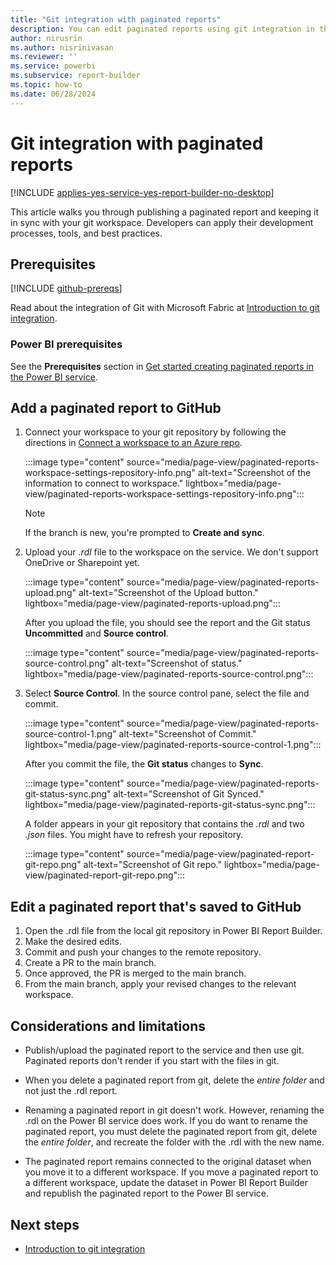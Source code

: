 ```yaml
---
title: "Git integration with paginated reports"
description: You can edit paginated reports using git integration in the Power BI service.
author: nirusrin
ms.author: nisrinivasan
ms.reviewer: ''
ms.service: powerbi
ms.subservice: report-builder
ms.topic: how-to
ms.date: 06/28/2024
---
```


# Git integration with paginated reports

[!INCLUDE [applies-yes-service-yes-report-builder-no-desktop](../includes/applies-yes-service-no-report-builder-no-desktop.md)]

This article walks you through publishing a paginated report and keeping it in sync with your git workspace. Developers can apply their development processes, tools, and best practices.  

## Prerequisites

[!INCLUDE [github-prereqs](~/fabric-repo/docs/includes/github-prereqs.md)]

Read about the integration of Git with Microsoft Fabric at [Introduction to git integration](/fabric/cicd/git-integration/intro-to-git-integration).

### Power BI prerequisites

See the **Prerequisites** section in [Get started creating paginated reports in the Power BI service](web-authoring/get-started-paginated-formatted-table.md#prerequisites).

## Add a paginated report to GitHub

1. Connect your workspace to your git repository by following the directions in [Connect a workspace to an Azure repo](/fabric/cicd/git-integration/git-get-started#connect-a-workspace-to-an-azure-repo).

    :::image type="content" source="media/page-view/paginated-reports-workspace-settings-repository-info.png" alt-text="Screenshot of the information to connect to workspace." lightbox="media/page-view/paginated-reports-workspace-settings-repository-info.png":::

    > [!Note]
    > If the branch is new, you're prompted to **Create and sync**.

1. Upload your *.rdl* file to the workspace on the service. We don't support OneDrive or Sharepoint yet.

    :::image type="content" source="media/page-view/paginated-reports-upload.png" alt-text="Screenshot of the Upload button." lightbox="media/page-view/paginated-reports-upload.png":::

    After you upload the file, you should see the report and the Git status **Uncommitted** and **Source control**.

    :::image type="content" source="media/page-view/paginated-reports-source-control.png" alt-text="Screenshot of status." lightbox="media/page-view/paginated-reports-source-control.png":::

1. Select **Source Control**. In the source control pane, select the file and commit.  

    :::image type="content" source="media/page-view/paginated-reports-source-control-1.png" alt-text="Screenshot of Commit." lightbox="media/page-view/paginated-reports-source-control-1.png":::

    After you commit the file, the **Git status** changes to **Sync**.

    :::image type="content" source="media/page-view/paginated-reports-git-status-sync.png" alt-text="Screenshot of Git Synced." lightbox="media/page-view/paginated-reports-git-status-sync.png":::

    A folder appears in your git repository that contains the *.rdl* and two *.json* files. You might have to refresh your repository.

    :::image type="content" source="media/page-view/paginated-report-git-repo.png" alt-text="Screenshot of Git repo." lightbox="media/page-view/paginated-report-git-repo.png":::

## Edit a paginated report that's saved to GitHub

1. Open the .rdl file from the local git repository in Power BI Report Builder.
1. Make the desired edits.
1. Commit and push your changes to the remote repository.
1. Create a PR to the main branch.
1. Once approved, the PR is merged to the main branch.
1. From the main branch, apply your revised changes to the relevant workspace.

## Considerations and limitations

- Publish/upload the paginated report to the service and then use git. Paginated reports don't render if you start with the files in git.  

- When you delete a paginated report from git, delete the *entire folder* and not just the .rdl report.

- Renaming a paginated report in git doesn't work. However, renaming the .rdl on the Power BI service does work. If you do want to rename the paginated report, you must delete the paginated report from git, delete the *entire folder*, and recreate the folder with the .rdl with the new name.  

- The paginated report remains connected to the original dataset when you move it to a different workspace. If you move a paginated report to a different workspace, update the dataset in Power BI Report Builder and republish the paginated report to the Power BI service.

## Next steps

- [Introduction to git integration](/fabric/cicd/git-integration/intro-to-git-integration)
